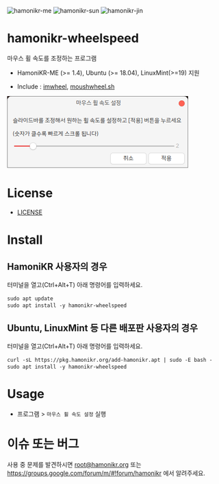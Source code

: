 ![hamonikr-me](https://img.shields.io/badge/hamonikr-me-blueviolet)
![hamonikr-sun](https://img.shields.io/badge/hamonikr-sun-green)
![hamonikr-jin](https://img.shields.io/badge/hamonikr-jin-violet)

# hamonikr-wheelspeed

마우스 휠 속도를 조정하는 프로그램

 * HamoniKR-ME (>= 1.4), Ubuntu (>= 18.04), LinuxMint(>=19) 지원

 * Include : [imwheel](https://github.com/app/imwheel), [moushwheel.sh](http://www.nicknorton.net/mousewheel.sh)


![run](app.png)


# License
 * [LICENSE](LICENSE)

# Install

## HamoniKR 사용자의 경우
터미널을 열고(Ctrl+Alt+T) 아래 명령어를 입력하세요.

```
sudo apt update
sudo apt install -y hamonikr-wheelspeed
```

## Ubuntu, LinuxMint 등 다른 배포판 사용자의 경우
터미널을 열고(Ctrl+Alt+T) 아래 명령어를 입력하세요.

```
curl -sL https://pkg.hamonikr.org/add-hamonikr.apt | sudo -E bash -
sudo apt install -y hamonikr-wheelspeed
```


# Usage
 * 프로그램 > `마우스 휠 속도 설정` 실행

 # 이슈 또는 버그
 사용 중 문제를 발견하시면 root@hamonikr.org 또는 https://groups.google.com/forum/m/#!forum/hamonikr 에서 알려주세요.
